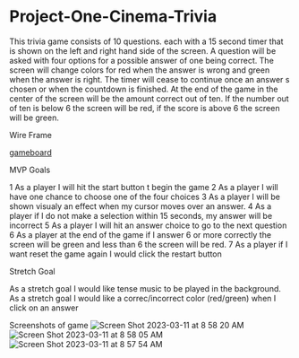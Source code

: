 # Project-One-Cinema-Trivia

This trivia game consists of 10 questions. each with a 15 second timer that is shown on the left and right hand side of the screen. A question will be asked with four options for a possible answer of one being correct. The screen will change colors for red when the answer is wrong and green when the answer is right. The timer will cease to continue once an answer s chosen or when the countdown is finished. At the end of the game in the center of the screen will be the amount correct out of ten. If the number out of ten is below 6 the screen will be red, if the score is above 6 the screen will be green.

Wire Frame

[gameboard](https://imgur.com/a/vqDbhDA)

MVP Goals

1 As a player I will hit the start button t begin the game 2 As a player I will have one chance to choose one of the four choices 3 As a player I will be shown visualy an effect when my cursor moves over an answer. 4 As a player if I do not make a selection within 15 seconds, my answer will be incorrect 5 As a player I will hit an answer choice to go to the next question 6 As a player at the end of the game if I answer 6 or more correctly the screen will be green and less than 6 the screen will be red. 7 As a player if I want reset the game again I would click the restart button

Stretch Goal

As a stretch goal I would like tense music to be played in the background.
As a stretch goal I would like a correc/incorrect color (red/green) when I click on an answer


Screenshots of game
![Screen Shot 2023-03-11 at 8 58 20 AM](https://user-images.githubusercontent.com/122856513/224491759-7ae30c5f-aa6a-4934-a864-d4928466dbf1.png)
![Screen Shot 2023-03-11 at 8 58 05 AM](https://user-images.githubusercontent.com/122856513/224491761-7dfb8c95-8263-483b-b50f-d76c73d1e784.png)
![Screen Shot 2023-03-11 at 8 57 54 AM](https://user-images.githubusercontent.com/122856513/224491764-07ec3f42-1433-4beb-9d69-caca0899497a.png)

